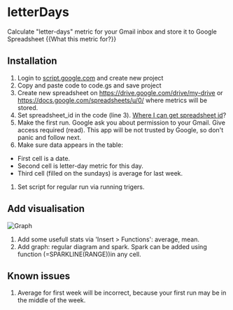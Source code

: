 # letterDays
Calculate "letter-days" metric for your Gmail inbox and store it to Google Spreadsheet
{{What this metric for?}}

## Installation
1. Login to [script.google.com](script.google.com) and create new project
1. Copy and paste code to code.gs and save project
1. Create new spreadsheet on https://drive.google.com/drive/my-drive or https://docs.google.com/spreadsheets/u/0/ where metrics will be stored.
1. Set spreadsheet_id in the code (line 3). [Where I can get spreadsheet id](https://www.google.com/search?q=how+to+get+google+spread+sheet+id)?
1. Make the first run. Google ask you about permission to your Gmail. Give access required (read). This app will be not trusted by Google, so don't panic and follow next.
1. Make sure data appears in the table:
* First cell is a date.
* Second cell is letter-day metric for this day.
* Third cell (filled on the sundays) is average for last week.
1. Set script for regular run via running trigers.

## Add visualisation
![Graph](http://dl4.joxi.net/drive/2020/05/26/0006/2999/400311/11/8631b1226c.jpg)
1. Add some usefull stats via 'Insert > Functions': average, mean.
1. Add graph: regular diagram and spark. Spark can be added using function (=SPARKLINE(RANGE))in any cell.

## Known issues
1. Average for first week will be incorrect, because your first run may be in the middle of the week.
